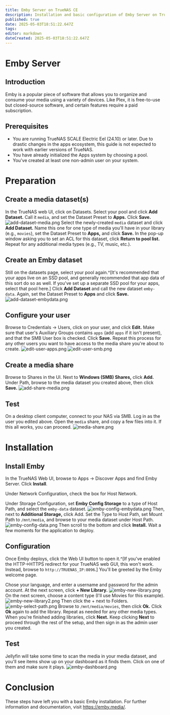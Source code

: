 ```yaml
---
title: Emby Server on TrueNAS CE
description: Installation and basic configuration of Emby Server on TrueNAS Community Edition
published: true
date: 2025-05-03T18:51:22.647Z
tags: 
editor: markdown
dateCreated: 2025-05-03T18:51:22.647Z
---
```


# Emby Server
## Introduction
Emby is a popular piece of software that allows you to organize and consume your media using a variety of devices.  Like Plex, it is free-to-use but closed-source software, and certain features require a paid subscription.
## Prerequisites
* You are running TrueNAS SCALE Electric Eel (24.10) or later.  Due to drastic changes in the apps ecosystem, this guide is not expected to work with earlier versions of TrueNAS.
* You have already initialized the Apps system by choosing a pool.
* You've created at least one non-admin user on your system.
# Preparation
## Create a media dataset(s)
In the TrueNAS web UI, click on Datasets.  Select your pool and click **Add Dataset.**  Call it `media`, and set the Dataset Preset to **Apps.**  Click **Save.**
![add-dataset-media.png](/apps/media/add-dataset-media.png)
Select the newly-created `media` dataset and click **Add Dataset.**  Name this one for one type of media you'll have in your library (e.g., `movies`), set the Dataset Preset to **Apps,** and click **Save.**  In the pop-up window asking you to set an ACL for this dataset, click **Return to pool list.**  Repeat for any additional media types (e.g., TV, music, etc.).
## Create an Emby dataset
Still on the datasets page, select your pool again.^[It's recommended that your apps live on an SSD pool, and generally recommended that app data of this sort do so as well.  If you've set up a separate SSD pool for your apps, select that pool here.]  Click **Add Dataset** and call the new dataset `emby-data`.  Again, set the Dataset Preset to **Apps** and click **Save.**
![add-dataset-embydata.png](/apps/media/add-dataset-embydata.png)
## Configure your user
Browse to Credentials -> Users, click on your user, and click **Edit.**  Make sure that user's Auxiliary Groups contains `apps` (add `apps` if it isn't present), and that the SMB User box is checked.  Click **Save.**  Repeat this process for any other users you want to have access to the media share you're about to create.
![edit-user-apps.png](/apps/media/edit-user-apps.png)
![edit-user-smb.png](/apps/media/edit-user-smb.png)
## Create a media share
Browse to Shares in the UI.  Next to **Windows (SMB) Shares,** click **Add.**  Under Path, browse to the media dataset you created above, then click **Save.**
![add-share-media.png](/apps/media/add-share-media.png)
## Test
On a desktop client computer, connect to your NAS via SMB.  Log in as the user you edited above.  Open the `media` share, and copy a few files into it.  If this all works, you can proceed.
![media-share.png](/apps/media/media-share.png)
# Installation
## Install Emby
In the TrueNAS Web UI, browse to Apps -> Discover Apps and find Emby Server.  Click **Install**.

Under Network Configuration, check the box for Host Network.

Under Storage Configuration, set **Emby Config Storage** to a type of Host Path, and select the `emby-data` dataset.
![emby-config-embydata.png](/apps/media/emby/emby-config-embydata.png)
Then, next to **Additional Storage,** click Add.  Set the Type to Host Path, set Mount Path to `/mnt/media`, and browse to your media dataset under Host Path.
![emby-config-data.png](/apps/media/emby/emby-config-data.png)
Then scroll to the bottom and click **Install.**  Wait a few moments for the application to deploy.

## Configuration
Once Emby deploys, click the Web UI button to open it.^[If you've enabled the HTTP->HTTPS redirect for your TrueNAS web GUI, this won't work.  Instead, browse to `http://TRUENAS_IP:8096`.]  You'll be greeted by the Emby welcome page.

Chose your language, and enter a username and password for the admin account.  At the next screen, click **+ New Library.**
![emby-new-library.png](/apps/media/emby/emby-new-library.png)
On the next screen, choose a content type (I'll use Movies for this example).
![emby-new-library2.png](/apps/media/emby/emby-new-library2.png)
Then click the + next to Folders.
![emby-select-path.png](/apps/media/emby/emby-select-path.png)
Browse to `/mnt/media/movies`, then click **Ok.**  Click **Ok** again to add the library.  Repeat as needed for any other media types.  When you're finished adding libraries, click **Next.**  Keep clicking **Next** to proceed through the rest of the setup, and then sign in as the admin user you created.
## Test
Jellyfin will take some time to scan the media in your media dataset, and you'll see items show up on your dashboard as it finds them.  Click on one of them and make sure it plays.
![emby-dashboard.png](/apps/media/emby/emby-dashboard.png)
# Conclusion
These steps have left you with a basic Emby installation.  For further information and documentation, visit https://emby.media/.